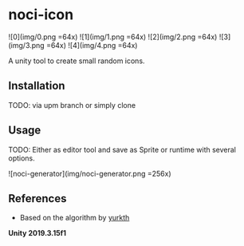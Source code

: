 # noci-icon

![0](img/0.png =64x)
![1](img/1.png =64x)
![2](img/2.png =64x)
![3](img/3.png =64x)
![4](img/4.png =64x)

A unity tool to create small random icons.

## Installation

TODO: via upm branch or simply clone

## Usage

TODO: Either as editor tool and save as Sprite or runtime with several options.

![noci-generator](img/noci-generator.png =256x)


## References

- Based on the algorithm by [yurkth](https://github.com/yurkth/sprator)

**Unity 2019.3.15f1**
